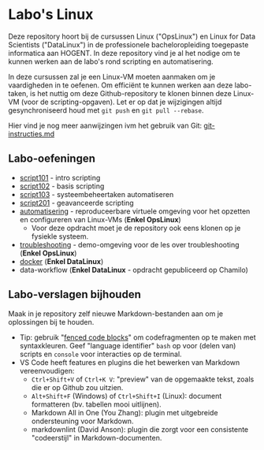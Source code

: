 # Labo's Linux

Deze repository hoort bij de cursussen Linux ("OpsLinux") en Linux for Data Scientists ("DataLinux") in de professionele bacheloropleiding toegepaste informatica aan HOGENT. In deze repository vind je al het nodige om te kunnen werken aan de labo's rond scripting en automatisering.

In deze cursussen zal je een Linux-VM moeten aanmaken om je vaardigheden in te oefenen. Om efficiënt te kunnen werken aan deze labo-taken, is het nuttig om deze Github-repository te klonen binnen deze Linux-VM (voor de scripting-opgaven). Let er op dat je wijzigingen altijd gesynchroniseerd houd met `git push` en `git pull --rebase`.

Hier vind je nog meer aanwijzingen ivm het gebruik van Git: [git-instructies.md](git-instructies.md)

## Labo-oefeningen

- [script101](script101/README.md) - intro scripting
- [script102](script102/README.md) - basis scripting
- [script103](script103/README.md) - systeembeheertaken automatiseren
- [script201](script201/README.md) - geavanceerde scripting
- [automatisering](automation/README.md) - reproduceerbare virtuele omgeving voor het opzetten en configureren van Linux-VMs (**Enkel OpsLinux**)
    - Voor deze opdracht moet je de repository ook eens klonen op je fysiekle systeem.
- [troubleshooting](troubleshooting/README.md) - demo-omgeving voor de les over troubleshooting (**Enkel OpsLinux**)
- [docker](dockerlab/assignment-containers.md) (**Enkel DataLinux**)
- data-workflow (**Enkel DataLinux** - opdracht gepubliceerd op Chamilo)

## Labo-verslagen bijhouden

Maak in je repository zelf nieuwe Markdown-bestanden aan om je oplossingen bij te houden.

- Tip: gebruik "[fenced code blocks](https://docs.github.com/en/get-started/writing-on-github/working-with-advanced-formatting/creating-and-highlighting-code-blocks)" om codefragmenten op te maken met syntaxkleuren. Geef "language identifier" `bash` op voor (delen van) scripts en `console` voor interacties op de terminal.
- VS Code heeft features en plugins die het bewerken van Markdown vereenvoudigen:
    - `Ctrl+Shift+V` of `Ctrl+K V`: "preview" van de opgemaakte tekst, zoals die er op Github zou uitzien.
    - `Alt+Shift+F` (Windows) of `Ctrl+Shift+I` (Linux): document formatteren (bv. tabellen mooi uitlijnen).
    - Markdown All in One (You Zhang): plugin met uitgebreide ondersteuning voor Markdown.
    - markdownlint (David Anson): plugin die zorgt voor een consistente "codeerstijl" in Markdown-documenten.

